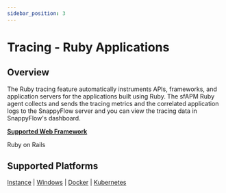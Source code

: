 ```yaml
---
sidebar_position: 3 
---
```



# Tracing - Ruby Applications

## Overview

The Ruby tracing feature automatically instruments APIs, frameworks, and application servers for the applications built using Ruby. The sfAPM Ruby agent collects and sends the tracing metrics and the correlated application logs to the SnappyFlow server and you can view the tracing data in SnappyFlow's dashboard.

<div class="blue_textbox">
	<b><u>Supported Web Framework</u></b>
	<p>
     Ruby on Rails
	</p>
</div>

## Supported Platforms

[Instance](/docs/Tracing/ruby/instance) | [Windows](/docs/Tracing/ruby/instance) | [Docker](/docs/Tracing/ruby/docker) | [Kubernetes](/docs/Tracing/ruby/kubernetes) 

